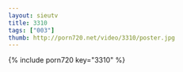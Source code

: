 ```yaml
--- 
layout: sieutv
title: 3310
tags: ["003"]
thumb: http://porn720.net/video/3310/poster.jpg
---
```

{% include porn720 key="3310" %} 
